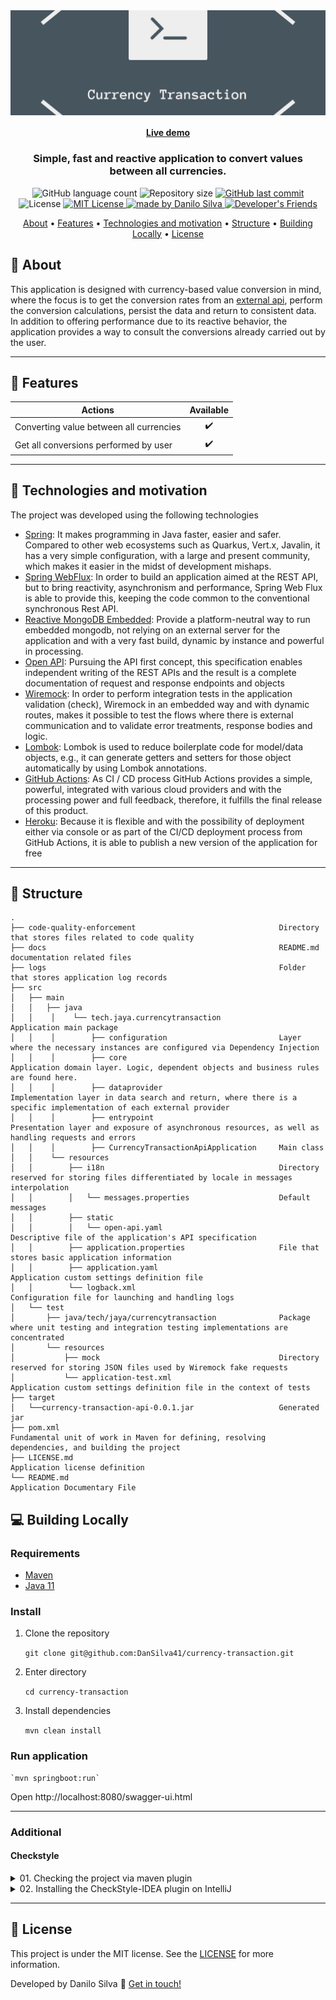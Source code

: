 <img align="center" src="docs/logo.png" alt="Currency Transaction">
    
<h4 align="center">
    <a href="https://rocketmusics.herokuapp.com/">Live demo</a>
</h4>

<h3 align="center">
    Simple, fast and reactive application to convert values between all currencies.
</h3>

<p align="center">
  <img alt="GitHub language count" src="https://img.shields.io/github/languages/count/dansilva41/currency-transaction?color=%2304D361">

  <img alt="Repository size" src="https://img.shields.io/github/repo-size/dansilva41/currency-transaction">

  <a href="https://github.com/dansilva41/currency-transaction/commits/main">
    <img alt="GitHub last commit" src="https://img.shields.io/github/last-commit/dansilva41/currency-transaction">
  </a>

   <img alt="License" src="https://img.shields.io/badge/license-MIT-brightgreen">
   <a href="https://github.com/dansilva41/currency-transaction/stargazers">
    <img alt="MIT License" src="https://img.shields.io/github/stars/dansilva41/currency-transaction?style=social">
  </a>

  <a href="https://dansilva41.github.io">
    <img alt="made by Danilo Silva" src="https://img.shields.io/badge/made%20by-Danilo%20Silva-blue">
  </a>

  <a href="https://developers-friends.gitbook.io/">
    <img alt="Developer's Friends" src="https://img.shields.io/badge/Blog-Developers%20Friends-orange">
    </a> 
</p>

<p align="center">
 <a href="#dizzy-about">About</a> •
 <a href="#mega-features">Features</a> • 
 <a href="#rocket-technologies-and-motivation">Technologies and motivation</a> •
 <a href="#scroll-structure">Structure</a> •
 <a href="#computer-building-locally">Building Locally</a> •
 <a href="#memo-license">License</a>

</p>

## :dizzy: About

This application is designed with currency-based value conversion in mind, where the focus is to get the conversion rates from an [external api](https://exchangeratesapi.io),
perform the conversion calculations, persist the data and return to consistent data.
In addition to offering performance due to its reactive behavior, the application provides a way to consult the conversions already carried out by the user.

---
## :mega: Features

|          Actions                                  |     Available       |
| --------------------------                        | :-----------------: |
| Converting value between all currencies           |         ✔️           |
| Get all conversions performed by user             |         ✔️           |

---

## :rocket: Technologies and motivation

The project was developed using the following technologies

- [Spring](): It makes programming in Java faster, easier and safer. Compared to other web ecosystems such as Quarkus, Vert.x, Javalin, it has a very simple configuration, with a large and present community, which makes it easier in the midst of development mishaps.
- [Spring WebFlux](): In order to build an application aimed at the REST API, but to bring reactivity, asynchronism and performance, Spring Web Flux is able to provide this, keeping the code common to the conventional synchronous Rest API.
- [Reactive MongoDB Embedded](): Provide a platform-neutral way to run embedded mongodb, not relying on an external server for the application and with a very fast build, dynamic by instance and powerful in processing.
- [Open API](): Pursuing the API first concept, this specification enables independent writing of the REST APIs and the result is a complete documentation of request and response endpoints and objects
- [Wiremock](): In order to perform integration tests in the application validation (check), Wiremock in an embedded way and with dynamic routes, makes it possible to test the flows where there is external communication and to validate error treatments, response bodies and logic.
- [Lombok](): Lombok is used to reduce boilerplate code for model/data objects, e.g., it can generate getters and setters for those object automatically by using Lombok annotations.
- [GitHub Actions](): As CI / CD process GitHub Actions provides a simple, powerful, integrated with various cloud providers and with the processing power and full feedback, therefore, it fulfills the final release of this product.
- [Heroku](): Because it is flexible and with the possibility of deployment either via console or as part of the CI/CD deployment process from GitHub Actions, it is able to publish a new version of the application for free

---

## :scroll: Structure

```text
.
├── code-quality-enforcement                                Directory that stores files related to code quality
├── docs                                                    README.md documentation related files
├── logs                                                    Folder that stores application log records
├── src
│   ├── main
│   │   ├── java
│   │    │    └── tech.jaya.currencytransaction             Application main package
│   │    │        ├── configuration                         Layer where the necessary instances are configured via Dependency Injection   
│   │    │        ├── core                                  Application domain layer. Logic, dependent objects and business rules are found here.
│   │    │        ├── dataprovider                          Implementation layer in data search and return, where there is a specific implementation of each external provider
│   │    │        ├── entrypoint                            Presentation layer and exposure of asynchronous resources, as well as handling requests and errors
│   │    │        ├── CurrencyTransactionApiApplication     Main class
│   │    └── resources
│   │        ├── i18n                                       Directory reserved for storing files differentiated by locale in messages interpolation
│   │        │   └── messages.properties                    Default messages
│   │        ├── static                                     
│   │        │   └── open-api.yaml                          Descriptive file of the application's API specification
│   │        ├── application.properties                     File that stores basic application information
│   │        ├── application.yaml                           Application custom settings definition file
│   │        └── logback.xml                                Configuration file for launching and handling logs
│   └── test
│       ├── java/tech/jaya/currencytransaction              Package where unit testing and integration testing implementations are concentrated
│       └── resources
│           ├── mock                                        Directory reserved for storing JSON files used by Wiremock fake requests
│           └── application-test.xml                        Application custom settings definition file in the context of tests
├── target
│   └──currency-transaction-api-0.0.1.jar                   Generated jar
├── pom.xml                                                 Fundamental unit of work in Maven for defining, resolving dependencies, and building the project
├── LICENSE.md                                              Application license definition
└── README.md                                               Application Documentary File
```

## :computer: Building Locally

### Requirements

- [Maven]()
- [Java 11]()

### Install

1. Clone the repository

   `git clone git@github.com:DanSilva41/currency-transaction.git`

2. Enter directory
   
    `cd currency-transaction`

3. Install dependencies
   
    `mvn clean install`

### Run application

    `mvn springboot:run`

Open http://localhost:8080/swagger-ui.html

---

### Additional

#### Checkstyle

<details>
    <summary>01. Checking the project via maven plugin</summary>

- To run the check in the project, just use this maven command in shell/console or run via IDEA.

```bash
    mvn checkstyle:check
```
- To generate a report from the analysis of code style violations, just use this maven command in shell/console or run via IDEA.

```bash
    mvn checkstyle:checkstyle
```
Report generated in **target/site/checkstyle.html**.

</details>

<details>
    <summary>02. Installing the CheckStyle-IDEA plugin on IntelliJ</summary>

We can use the CheckStyle-IDEA plugin to help formatting code in the IDE.
To configure it is very simple, first install the plugin via the link above or on IntelliJ at
**File > Settings > Plugins**.

![Install plugin Checkstyle IDEA](docs/checkstyle/install-plugin-checkstyle.png)

### 02. Configuring the CheckStyle-IDEA plugin

- After installation, we need to import the settings defined in the checkstyle.xml file into the CheckStyle-IDEA plugin.
  Navigate to **File > Settings > Tools > Checkstyle** and in **Configuration File** click **Add** (+ sign on the right), indicate the path of your checkstyle.xml and click next.

![Configure the Checkstyle IDEA - First](docs/checkstyle/configure-checkstyle-intellij-first.png)

- With the file imported, don't forget to leave it selected as **Active**.

![Configure the Checkstyle IDEA - Second](docs/checkstyle/configure-checkstyle-intellij-second.png)

- Now let's add the same checkstyle file to the IntelliJ settings itself, so when we use the default formatting shortcuts it will automatically look for Checkstyle Main.
  Within settings, go to **Editor > Code Style > Java** and import the file as shown in the image below:

![Set code style look checkstyle](docs/checkstyle/set-code-style-look-checkstyle.png)

- Once these settings are finished, the CheckStyle option will appear at the bottom of IntelliJ and when clicking, the screen below will appear.
  At this point, in Rules select the one you imported in the previous steps and run the verification.

- In Intellij IDEA, select the project, package(s) or class(es) and **Right click > Analyse > Inspect Code... > OK** then plugin will indicate the problems found.

</details>

---

## :memo: License
This project is under the MIT license. See the [LICENSE](https://github.com/dansilva41/currency-transaction/blob/main/LICENSE) for more information.

Developed by Danilo Silva :wave: [Get in touch!](https://www.linkedin.com/in/danilosilvap/)

[Spring]: https://spring.io/
[Spring WebFlux]: https://docs.spring.io/spring-framework/docs/current/reference/html/web-reactive.html
[Reactive MongoDB Embedded]: https://github.com/flapdoodle-oss/de.flapdoodle.embed.mongo
[Project Reactor]: https://projectreactor.io/
[Open API]: https://swagger.io/specification/
[Wiremock]: http://wiremock.org/
[Lombok]: https://projectlombok.org/
[GitHub Actions]: https://github.com/features/actions
[Heroku]: https://www.heroku.com/what
[Maven]: https://maven.apache.org/install.html
[Java 11]: http://www.oracle.com/technetwork/java/javase/downloads/index.html